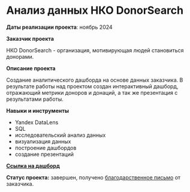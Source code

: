 # Анализ данных НКО DonorSearch

**Даты реализации проекта**: ноябрь 2024

**Заказчик проекта**

НКО DonorSearch - организация, мотивирующая людей становиться донорами.

**Описание проекта**

Создание аналитического дашборда на основе данных заказчика. В результате работы над проектом создан интерактивный дашборд, отражающий метрики доноров и донаций, а так же презентация с результатами работы. 
 

**Навыки и инструменты**

- Yandex DataLens
- SQL
- исследовательский анализ данных
- визуализация данных
- построение дашбордов
- создание презентаций

**[Ссылка на дашборд](https://datalens.yandex.cloud/evzrp2nc7ziq1)**

**Статус проекта:** завершен, получено [благодарственное письмо](https://github.com/YanaBogacheva/Yandex_Praktikum_Workshop/blob/main/04.%20DonorSearch/%D0%91%D0%BB%D0%B0%D0%B3%D0%BE%D0%B4%D0%B0%D1%80%D1%81%D1%82%D0%B2%D0%B5%D0%BD%D0%BD%D0%BE%D0%B5%20%D0%BF%D0%B8%D1%81%D1%8C%D0%BC%D0%BE.pdf) от заказчика.
